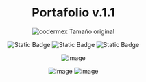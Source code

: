 <h1 align="center">Portafolio v.1.1</h1>

<div align="center">

![codermex  Tamaño original](https://github.com/Codermex-freelance/codermex-freelance.github.io/assets/143505447/567e73cb-64cc-4ba8-9779-b49ca486d391)

  
![Static Badge](https://img.shields.io/badge/HTML-orange)
![Static Badge](https://img.shields.io/badge/SASS-pink)
![Static Badge](https://img.shields.io/badge/JAVASCRIPT-yellow)

![image](https://github.com/Company-Codermex/Portafolio/assets/143505447/c1cdd572-e2c6-4916-91f1-01941db116c0)


  
![image](https://github.com/Codermex-freelance/codermex-freelance.github.io/assets/143505447/d4008a54-a24b-468f-9493-678ba76fab0a)
![image](https://github.com/Codermex-freelance/codermex-freelance.github.io/assets/143505447/c9af5038-1073-4ece-840d-7371e7c35c02)

  
</div>
